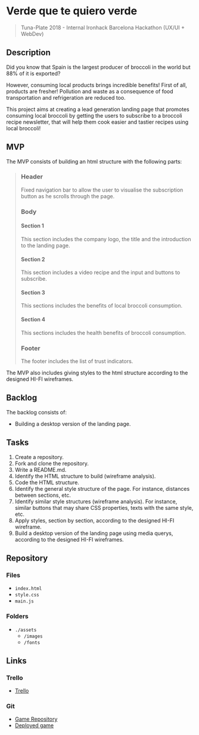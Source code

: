# Verde que te quiero verde

> Tuna-Plate 2018 - Internal Ironhack Barcelona Hackathon (UX/UI + WebDev)

## Description
Did you know that Spain is the largest producer of broccoli in the world but 88% of it is exported?

However, consuming local products brings incredible benefits! First of all, products are fresher! Pollution and waste as a consequence of food transportation and refrigeration are reduced too.

This project aims at creating a lead generation landing page that promotes consuming local broccoli by getting the users to subscribe to a broccoli recipe newsletter, that will help them cook easier and tastier recipes using local broccoli!

## MVP
The MVP consists of building an html structure with the following parts: 

> ### Header
>  Fixed navigation bar to allow the user to visualise the subscription button as he scrolls through the page. 
>  ### Body
>   #### Section 1
>   This section includes the company logo, the title and the introduction to the landing page. 
>   #### Section 2
>  This section includes a video recipe and the input and buttons to subscribe. 
>   #### Section 3
>   This sections includes the benefits of local broccoli consumption. 
>   #### Section 4
>   This sections includes the health benefits of broccoli consumption. 
>  ### Footer
>  The footer includes the list of trust indicators. 

The MVP also includes giving styles to the html structure according to the designed HI-FI wireframes. 
  
## Backlog
The backlog consists of:
- Building a desktop version of the landing page. 


## Tasks
1. Create a repository.
2. Fork and clone the repository. 
3. Write a README.md. 
4. Identify the HTML structure to build (wireframe analysis).
5. Code the HTML structure. 
8. Identify the general style structure of the page. For instance, distances between sections, etc. 
7. Identify similar style structures (wireframe analysis). For instance, similar buttons that may share CSS properties, texts with the same style, etc. 
9. Apply styles, section by section, according to the designed HI-FI wireframe. 
10. Build a desktop version of the landing page using media querys, according to the designed HI-FI wireframes. 

## Repository
### Files

  - `index.html`
  - `style.css`
  - `main.js`

### Folders

  - `./assets`
    - `/images`
    - `/fonts`

## Links

### Trello
- [Trello](https://trello.com/b/TIdvW5Pt/kingbroccoli)


### Git
- [Game Repository](https://github.com/gap1885/tuna-plate)
- [Deployed game](https://gap1885.github.io/tuna-plate/)

